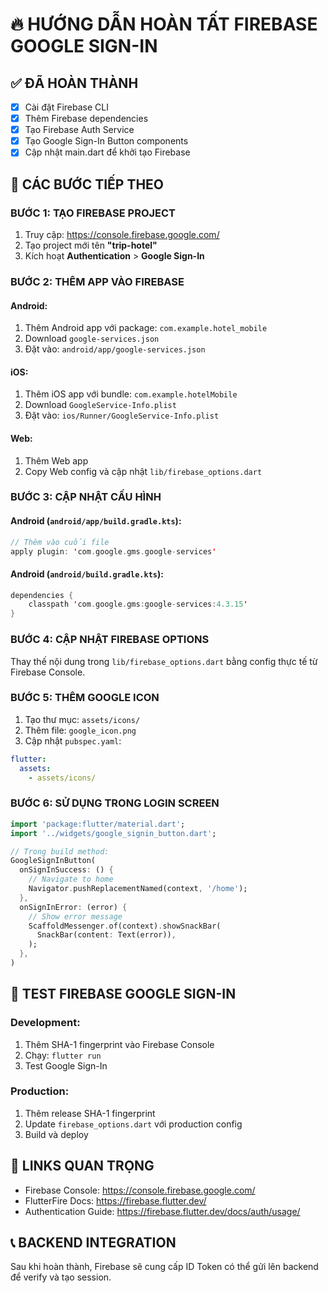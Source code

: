 # 🔥 HƯỚNG DẪN HOÀN TẤT FIREBASE GOOGLE SIGN-IN

## ✅ ĐÃ HOÀN THÀNH
- [x] Cài đặt Firebase CLI
- [x] Thêm Firebase dependencies  
- [x] Tạo Firebase Auth Service
- [x] Tạo Google Sign-In Button components
- [x] Cập nhật main.dart để khởi tạo Firebase

## 🔧 CÁC BƯỚC TIẾP THEO

### BƯỚC 1: TẠO FIREBASE PROJECT
1. Truy cập: https://console.firebase.google.com/
2. Tạo project mới tên **"trip-hotel"**
3. Kích hoạt **Authentication** > **Google Sign-In**

### BƯỚC 2: THÊM APP VÀO FIREBASE

#### Android:
1. Thêm Android app với package: `com.example.hotel_mobile`
2. Download `google-services.json`
3. Đặt vào: `android/app/google-services.json`

#### iOS:
1. Thêm iOS app với bundle: `com.example.hotelMobile`
2. Download `GoogleService-Info.plist`  
3. Đặt vào: `ios/Runner/GoogleService-Info.plist`

#### Web:
1. Thêm Web app
2. Copy Web config và cập nhật `lib/firebase_options.dart`

### BƯỚC 3: CẬP NHẬT CẤU HÌNH

#### Android (`android/app/build.gradle.kts`):
```kotlin
// Thêm vào cuối file
apply plugin: 'com.google.gms.google-services'
```

#### Android (`android/build.gradle.kts`):
```kotlin
dependencies {
    classpath 'com.google.gms:google-services:4.3.15'
}
```

### BƯỚC 4: CẬP NHẬT FIREBASE OPTIONS
Thay thế nội dung trong `lib/firebase_options.dart` bằng config thực tế từ Firebase Console.

### BƯỚC 5: THÊM GOOGLE ICON
1. Tạo thư mục: `assets/icons/`
2. Thêm file: `google_icon.png`
3. Cập nhật `pubspec.yaml`:
```yaml
flutter:
  assets:
    - assets/icons/
```

### BƯỚC 6: SỬ DỤNG TRONG LOGIN SCREEN
```dart
import 'package:flutter/material.dart';
import '../widgets/google_signin_button.dart';

// Trong build method:
GoogleSignInButton(
  onSignInSuccess: () {
    // Navigate to home
    Navigator.pushReplacementNamed(context, '/home');
  },
  onSignInError: (error) {
    // Show error message
    ScaffoldMessenger.of(context).showSnackBar(
      SnackBar(content: Text(error)),
    );
  },
)
```

## 🚀 TEST FIREBASE GOOGLE SIGN-IN

### Development:
1. Thêm SHA-1 fingerprint vào Firebase Console
2. Chạy: `flutter run`
3. Test Google Sign-In

### Production:
1. Thêm release SHA-1 fingerprint
2. Update `firebase_options.dart` với production config
3. Build và deploy

## 🔗 LINKS QUAN TRỌNG
- Firebase Console: https://console.firebase.google.com/
- FlutterFire Docs: https://firebase.flutter.dev/
- Authentication Guide: https://firebase.flutter.dev/docs/auth/usage/

## 📞 BACKEND INTEGRATION
Sau khi hoàn thành, Firebase sẽ cung cấp ID Token có thể gửi lên backend để verify và tạo session.